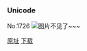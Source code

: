 ### Unicode
No.1726
![图片不见了~~~](https://imgs.xkcd.com/comics/unicode.png)

[原址](https://xkcd.com//1726) [下载](https://imgs.xkcd.com/comics/unicode.png)

